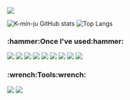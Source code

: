 <img src='https://capsule-render.vercel.app/api?type=waving&color=7490AC&height=150&section=header&text=Welcome%20to%20Min%20ju%20GitHub%20&fontSize=35&fontAlign=70&fontAlignY=36'/>


![K-min-ju GitHub stats](https://github-readme-stats.vercel.app/api?username=K-min-ju&show_icons=true&theme=nord)
![Top Langs](https://github-readme-stats.vercel.app/api/top-langs/?username=K-min-ju&layout=compact&theme=nord)


<h3>:hammer:Once I've used:hammer:</h3>
<!--<h3>:hammer:Tech Stacks:hammer:</h3>-->
<!--
<img src="https://img.shields.io/badge/java-007396?style=for-the-badge&logoColor=white"> 
<img src="https://img.shields.io/badge/MYSQL-4479A1?style=for-the-badge&logo=MYSQL&logoColor=white"> 
<img src="https://img.shields.io/badge/Oracle-F80000?style=for-the-badge&logo=Oracle&logoColor=white">
<img src="https://img.shields.io/badge/springboot-6DB33F?style=for-the-badge&logo=springboot&logoColor=white"> 
<img src="https://img.shields.io/badge/Linux-FCC624?style=for-the-badge&logo=Linux&logoColor=white"> 
<img src="https://img.shields.io/badge/amazon ec2-FF9900?style=for-the-badge&logo=amazonec2&logoColor=white">
-->
<img class="stacks" src="https://img.shields.io/badge/Next.js-000000?style=for-the-badge&logo=Next.js&logoColor=white"> <img src="https://img.shields.io/badge/React-61DAFB?style=for-the-badge&logo=React&logoColor=black"> <img src="https://img.shields.io/badge/Redux-764ABC?style=for-the-badge&logo=Redux&logoColor=white"> <img src="https://img.shields.io/badge/webpack-8DD6F9?style=for-the-badge&logo=webpack&logoColor=black"> <img src="https://img.shields.io/badge/babel-F9DC3E?style=for-the-badge&logo=babel&logoColor=black"> <img src="https://img.shields.io/badge/jquery-0769AD?style=for-the-badge&logo=jquery&logoColor=white"> <img src="https://img.shields.io/badge/JavaScript-F7DF1E?style=for-the-badge&logo=JavaScript&logoColor=white"> <img src="https://img.shields.io/badge/github-181717?style=for-the-badge&logo=github&logoColor=white"> <img src="https://img.shields.io/badge/gitlab-FC6D26?style=for-the-badge&logo=gitlab&logoColor=white">

<!--
<img src="https://img.shields.io/badge/Redis-DC382D?style=for-the-badge&logo=Redis&logoColor=white"> <img src="https://img.shields.io/badge/rabbitmq-FF6600?style=for-the-badge&logo=rabbitmq&logoColor=white">
-->

<h3>:wrench:Tools:wrench:</h3>

<img src="https://img.shields.io/badge/intellij idea-000000?style=for-the-badge&logo=intellijidea&logoColor=white"> <img src="https://img.shields.io/badge/eclipse ide-2C2255?style=for-the-badge&logo=eclipseide&logoColor=white">











<!--
**k-min-ju/k-min-ju** is a ✨ _special_ ✨ repository because its `README.md` (this file) appears on your GitHub profile.

Here are some ideas to get you started:

- 🔭 I’m currently working on ...
- 🌱 I’m currently learning ...
- 👯 I’m looking to collaborate on ...
- 🤔 I’m looking for help with ...
- 💬 Ask me about ...
- 📫 How to reach me: ...
- 😄 Pronouns: ...
- ⚡ Fun fact: ...
-->
